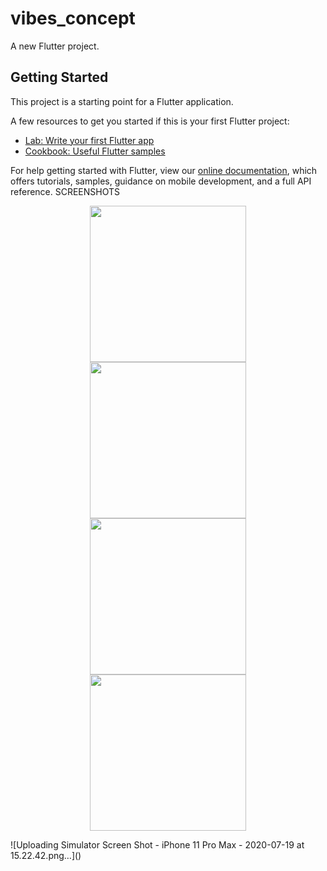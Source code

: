 # vibes_concept

A new Flutter project.

## Getting Started

This project is a starting point for a Flutter application.

A few resources to get you started if this is your first Flutter project:

- [Lab: Write your first Flutter app](https://flutter.dev/docs/get-started/codelab)
- [Cookbook: Useful Flutter samples](https://flutter.dev/docs/cookbook)

For help getting started with Flutter, view our
[online documentation](https://flutter.dev/docs), which offers tutorials,
samples, guidance on mobile development, and a full API reference.
SCREENSHOTS
<p align="center">
     <img src="https://user-images.githubusercontent.com/67824486/91633586-92eadb80-e9e1-11ea-938e-72b5c187acc1.png" width="250" hspace="4">
  <img src="https://user-images.githubusercontent.com/67824486/91633585-90888180-e9e1-11ea-9897-b1ab40a57243.png" width="250" hspace="4">
    <img src="https://user-images.githubusercontent.com/67824486/91633587-93837200-e9e1-11ea-8e21-6450aa0c94e5.png" width="250" hspace="4">
  <img src="https://user-images.githubusercontent.com/67824486/91634009-dabf3200-e9e4-11ea-866f-5ca15328ae35.png" width="250" hspace="4">
</p>
![Uploading Simulator Screen Shot - iPhone 11 Pro Max - 2020-07-19 at 15.22.42.png…]()
